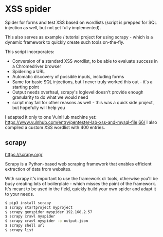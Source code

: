 # XSS spider
Spider for forms and test XSS based on wordlists (script is prepped for SQL injection as well, but not yet fully implemented).

This also serves as example / tutorial project for using scrapy - which is a dynamic framework to quickly create such tools on-the-fly. 

This script incorporates:

- Conversion of a standard XSS wordlist, to be able to evaluate success in a Chromedriver browser
- Spidering a URL
- Automatic discovery of possible inputs, including forms
- Same for basic SQL injections, but I never truly worked this out - it's a starting point
- Output needs overhaul, scrapy's loglevel doesn't provide enough granularity to do what we would need
- script may fail for other reasons as well - this was a quick side project, but hopefully will help you

I adapted it only to one VulnHub machine yet: https://www.vulnhub.com/entry/pentester-lab-xss-and-mysql-file,66/
I also compiled a custom XSS wordlist with 400 entries.

## scrapy
https://scrapy.org/

Scrapy is a Python-based web scraping framework that enables efficient extraction of data from websites.

With scrapy it's important to use the framework cli tools, otherwise you'll be busy creating lots of boilerplate - which misses the point of the framework. It's meant to be used in the field, quickly build your own spider and adapt it to your needs.

```bash
$ pip3 install scrapy
$ scrapy startproject myproject
$ scrapy genspider myspider 192.168.2.57
$ scrapy crawl myspider
$ scrapy crawl myspider -o output.json
$ scrapy shell url
$ scrapy list
```
